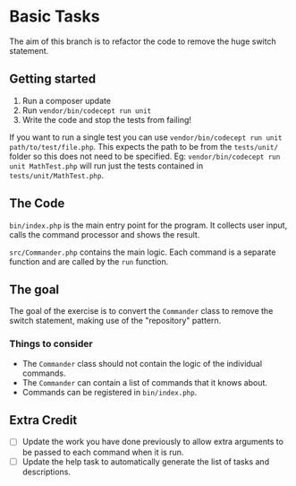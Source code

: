 Basic Tasks
===========

The aim of this branch is to refactor the code to remove the huge switch statement.

## Getting started

1. Run a composer update
2. Run `vendor/bin/codecept run unit`
3. Write the code and stop the tests from failing!

If you want to run a single test you can use `vendor/bin/codecept run unit path/to/test/file.php`. This expects the path
to be from the `tests/unit/` folder so this does not need to be specified. Eg: `vendor/bin/codecept run unit MathTest.php`
will run just the tests contained in `tests/unit/MathTest.php`.

## The Code

`bin/index.php` is the main entry point for the program.
It collects user input, calls the command processor and shows the result.

`src/Commander.php` contains the main logic. Each command is a separate function and are called by the `run` function.

## The goal

The goal of the exercise is to convert the `Commander` class to remove the switch statement, making use of the "repository"
pattern.

### Things to consider

 - The `Commander` class should not contain the logic of the individual commands.
 - The `Commander` can contain a list of commands that it knows about.
 - Commands can be registered in `bin/index.php`.

## Extra Credit

 - [ ] Update the work you have done previously to allow extra arguments to be passed to each command when it is run.
 - [ ] Update the help task to automatically generate the list of tasks and descriptions.
